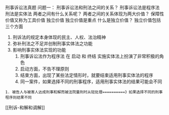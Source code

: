 刑事诉讼法真题
问题一： 刑事诉讼法和刑法之间的关系？
刑事诉讼法是程序法
刑法是实体法
两者之间有什么关系呢？
两者之间的关系体现为两大价值？  保障性价值又称为工具价值     独立价值   独立价值是重点
什么是独立价值？
独立价值包括三个方面
1. 刑诉法的规定本身体现的民主、人权、法治精神
2. 弥补刑法之不足并创制刑事实体法之功能
3. 影响刑事实体法实现的功能
    1.  刑事诉讼法作为程序法 在   启动 和  终结 实施实体法上扮演了非常积极的角色
    2. 启动方面，不告不理原则
    3. 结束方面，出现了某些法定情形时，就要结束适用刑事实体法的程序
    4. 同一案件，如果选择不同的刑事程序，适用刑事实体法的结果可能会不同

```
1. 被告人与被害人达成刑事和解而被法院量刑时从轻处理==========》如果选择不同的刑事程序则结果不同
```
[[刑诉-和解和调解]]